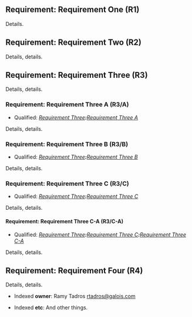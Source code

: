 <!-- BEGIN Requirement Requirement One -->
## <a id="R1">Requirement: Requirement One (R1)</a>
Details.

<!-- END Requirement Requirement One -->

<!-- BEGIN Requirement Requirement Two -->
## <a id="R2">Requirement: Requirement Two (R2)</a>
Details, details.

<!-- END Requirement Requirement Two -->

<!-- BEGIN Requirement Requirement Three -->
## <a id="R3">Requirement: Requirement Three (R3)</a>
Details, details.

<!-- BEGIN Requirement Requirement Three A -->
### <a id="R3/A">Requirement: Requirement Three A (R3/A)</a>
- Qualified: *[Requirement Three](#R3)**:**[Requirement Three A](#R3/A)*

Details, details.

<!-- END Requirement Requirement Three A -->

<!-- BEGIN Requirement Requirement Three B -->
### <a id="R3/B">Requirement: Requirement Three B (R3/B)</a>
- Qualified: *[Requirement Three](#R3)**:**[Requirement Three B](#R3/B)*

Details, details.

<!-- END Requirement Requirement Three B -->

<!-- BEGIN Requirement Requirement Three C -->
### <a id="R3/C">Requirement: Requirement Three C (R3/C)</a>
- Qualified: *[Requirement Three](#R3)**:**[Requirement Three C](#R3/C)*

Details, details.

<!-- BEGIN Requirement Requirement Three C-A -->
#### <a id="R3/C-A">Requirement: Requirement Three C-A (R3/C-A)</a>
- Qualified: *[Requirement Three](#R3)**:**[Requirement Three C](#R3/C)**:**[Requirement Three C-A](#R3/C-A)*

Details, details.

<!-- END Requirement Requirement Three C-A -->
<!-- END Requirement Requirement Three C -->
<!-- END Requirement Requirement Three -->

<!-- BEGIN Requirement Requirement Four -->
## <a id="R4">Requirement: Requirement Four (R4)</a>
Details, details.

<!-- BEGIN Index Entry -->
- Indexed **owner**: Ramy Tadros <rtadros@galois.com>
<!-- END Index Entry -->
<!-- BEGIN Index Entry -->
- Indexed **etc**: And other things.
<!-- END Index Entry -->
<!-- END Requirement Requirement Four -->
